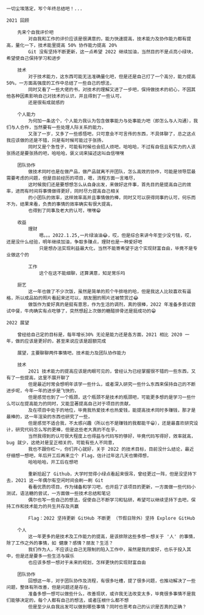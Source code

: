     一切尘埃落定，写个年终总结吧！...

    2021 回顾

        先来个自我评价吧
            对自我和工作的评价应该是很满意的，能力快速提高，技术能力及协作能力都有提高，量化一下，技术能里提高 50% 协作能力提高 20%
            Git 没有坚持不断更新，这一点希望 2022 继续加油，当然目的不是点亮小绿块，希望使自己保持学习和进步
        
        技术
            对于技术能力，这东西可能无法准确量化吧，但是还是自己打了一个高分，能力提高 50%，一方面高强度的工作中总结了一些自己的想法，
            同时又看了一些大佬的书，对技术的理解又进了一步吧，保持做技术的初心，不因其他各种因素影响自己对技术的认识，并且得到了一些认可，
            还是很有成就感的
    
        个人能力
            为何加一条这个，个人能力我认为包含做事能力与处事能力吧（即怎么与人沟通），我们与人合作，当然要有一些处理人际关系的能力，
            又涨了一岁，又多了一些感悟吧，只可意会不可言传的东西，不具体聊了，总之这点我应该做的还是不错，只是有时候可能过于张扬，
            同时又是个急性子，可能有时候也会招人烦吧，哈哈哈，不过有自信且有实力的人该张扬还是要张扬的吧，哈哈哈，褒义词来描述这叫自信嘿嘿
        
        团队协作
            做技术同时也是在做产品，做产品就离不开团队，怎么高效的协作，可能是领导层最需要考虑的问题，但是目前经历的项目，嗯，流程方面一言难尽，
            这时候我们还是要想想怎么从自身出发，来做好这件事，首先目的是提高自己的效率，进而有时间将事情做得更好，同时尽力提高自己相关
            的小团队的效率，这样效率高并且事情做的棒，同时又可以获得同事的认可，何乐而不为，结果来看，负责的事情的效率确实有很大提高，
            也得到了同事及老大的认可，嘿嘿😁
    
        收益
            理财
                嗯。。。2022.1.25,一片绿油油😂，哎，但是综合来讲今年至少没亏钱，哎，还是没什么经验，明年继续加油，争取多赚点，理财也是一种爱好吧
                只是想办法实现利益最大化，当然不能寄希望于这个实现财富自由，毕竟不是专业做这个的
            
            工作
                这个在这不能细聊，还算满意，知足常乐吗

        厨艺  
            这一年也做了不少次饭，虽然是简单的煎个牛排啥的哈，但是我这人比较喜欢有逼格，所以成品拍的照片看起来还可以，朋友圈的照片还被赞赏过😂
            做饭作为爱好真的是挺有意思，作为生活的调剂，真的很棒，2022 年准备多尝试尝试中餐，牛肉确实有点吃够了，突然想起上次做的糖醋排骨还是挺成功的😁
    
    2022 展望

        曾经给自己定的目标是，每年增长30% 无论是能力还是各方面，2021 相比 2020 一年，做的应该是更好的，甚至来说应该是超额完成

        展望，主要聊聊两件事情吧，技术能力及团队协作能力

        技术
            2021 技术能力的提高应该是肉眼可见的，曾经认为已经掌握很不错的一些东西，又有了一些提高，这里不展开聊了
            但是最近时常会想明年该学一些什么，或者深入研究一些什么东西来保持自己的不断进步呢，今年一年的进步是飞快的，
            但是感觉也到了一个瓶颈，这个瓶颈不是技术的瓶颈吧，可能更多想的是学习一些什么可以在提高能力的同时，又能显著提高自己对于项目的贡献，
            及在项目中处于的地位，毕竟我热爱技术也热爱钱，能提高技术同时多赚钱，那才是最棒的，这一年渲染的东西也研究了一些，
            但是感觉不适合我，不太感兴趣（所以也不是赚钱的我都能干😁），还是最喜欢研究设计，研究代码怎么写的更棒，但是这些老大真的不在乎，
            当然我得到的认可很大程度上也得益与代码写的够好，毕竟代码写得好，效率就高，bug 就少，这绝对是呈正相关的，可能有些人不同意，
            我也不跟你杠～，你们开心就好，关于 2022 的技术目标，目前没什么结论，最近仔细想一想吧，年后开工后再来立个 Flag，估计过年这几天也懒得想，
            哈哈哈哈，开工后在想吧

            重新拾起了 Github，大学时觉得小绿点看起来很吊，曾经更过一阵，但是没坚持下去，2021 这一年偶尔有空闲时间会刷一刷 Git
            看看优质的项目，作为储备和学习吧，也开启了该项目的更新，一方面做一些代码小测试，语法糖的尝试，一方面做一些技术总结和笔记
            偶尔也写一些自己的想法，促使自己不断学习和钻研，希望可以继续坚持下去吧，保持工作和技术能力的共生共存及共赢

            Flag：2022 坚持更新 GitHub 不断更 （节假日除外）坚持 Explore GitHub

        个人
            这一年更多的是技术及工作能力的提高，是该排除这些多想一想关于 '人' 的事情，除了工作之外的事情，如 健康？感情？朋友？生活？
            我们作为人，不应该让自己无限制的陷入工作中，虽然是我的爱好，也乐于投入其中，但是还是要多一些生活与娱乐
            也应该多想一想对于未来的规划，怎样更快的实现财富自由

        团队协作
            回想这一年，对于团队协作及流程，有很多吐槽，提了很多问题，也推动解决了一些问题，整体有所改善，但是问题还是存在，
            准备多想一想可以做些什么，改善现状，或许我无法改变太多，毕竟很多事情不是我们能够决定的，每个人都有自己的想法，或者压根什么都不想
            但是至少从自我出发可以做到哪些事情？同时也思考自己的认识是否真的正确？
            
        